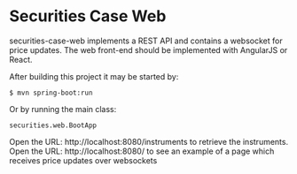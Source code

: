 
# Securities Case Web

securities-case-web implements a REST API and contains a websocket for price updates. The web front-end should be implemented with AngularJS or React.

After building this project it may be started by:

    $ mvn spring-boot:run

Or by running the main class:

    securities.web.BootApp

Open the URL: http://localhost:8080/instruments to retrieve the instruments.
Open the URL: http://localhost:8080/ to see an example of a page which receives price updates over websockets

   <!--
# React starter template [![Build Status](https://travis-ci.org/RamonGebben/react-template.svg?branch=master)](https://travis-ci.org/Ositoozy/react-example-es2015)

```
npm install
npm run build
npm start
```

Check the app at http://localhost:8080 -->
